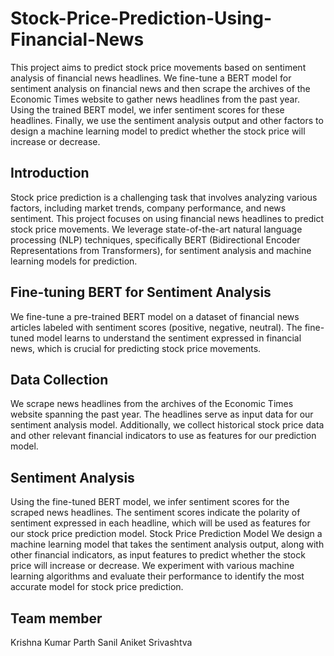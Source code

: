 # Stock-Price-Prediction-Using-Financial-News
This project aims to predict stock price movements based on sentiment analysis of financial news headlines. We fine-tune a BERT model for sentiment analysis on financial news and then scrape the archives of the Economic Times website to gather news headlines from the past year. Using the trained BERT model, we infer sentiment scores for these headlines. Finally, we use the sentiment analysis output and other factors to design a machine learning model to predict whether the stock price will increase or decrease.

## Introduction

Stock price prediction is a challenging task that involves analyzing various factors, including market trends, company performance, and news sentiment. This project focuses on using financial news headlines to predict stock price movements. We leverage state-of-the-art natural language processing (NLP) techniques, specifically BERT (Bidirectional Encoder Representations from Transformers), for sentiment analysis and machine learning models for prediction.

## Fine-tuning BERT for Sentiment Analysis

We fine-tune a pre-trained BERT model on a dataset of financial news articles labeled with sentiment scores (positive, negative, neutral). The fine-tuned model learns to understand the sentiment expressed in financial news, which is crucial for predicting stock price movements.

## Data Collection

We scrape news headlines from the archives of the Economic Times website spanning the past year. The headlines serve as input data for our sentiment analysis model. Additionally, we collect historical stock price data and other relevant financial indicators to use as features for our prediction model.

## Sentiment Analysis

Using the fine-tuned BERT model, we infer sentiment scores for the scraped news headlines. The sentiment scores indicate the polarity of sentiment expressed in each headline, which will be used as features for our stock price prediction model.
Stock Price Prediction Model
We design a machine learning model that takes the sentiment analysis output, along with other financial indicators, as input features to predict whether the stock price will increase or decrease. We experiment with various machine learning algorithms and evaluate their performance to identify the most accurate model for stock price prediction.

## Team member

Krishna Kumar
Parth Sanil
Aniket Srivashtva
